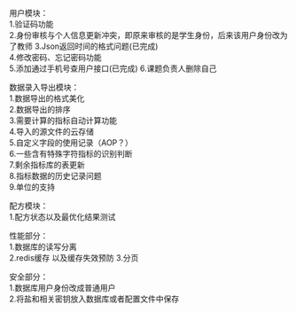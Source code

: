 用户模块：  
1.验证码功能    
2.身份审核与个人信息更新冲突，即原来审核的是学生身份，后来该用户身份改为了教师
3.Json返回时间的格式问题(已完成)  
4.修改密码、忘记密码功能  
5.添加通过手机号查用户接口(已完成) 
6.课题负责人删除自己  


数据录入导出模块：  
1.数据导出的格式美化  
2.数据导出的排序  
3.需要计算的指标自动计算功能  
4.导入的源文件的云存储  
5.自定义字段的使用记录（AOP？）  
6.一些含有特殊字符指标的识别判断  
7.剩余指标库的表更新  
8.指标数据的历史记录问题  
9.单位的支持  

配方模块：  
1.配方状态以及最优化结果测试

性能部分：  
1.数据库的读写分离  
2.redis缓存 以及缓存失效预防 
3.分页  
  
安全部分：  
1.数据库用户身份改成普通用户  
2.将盐和相关密钥放入数据库或者配置文件中保存  


